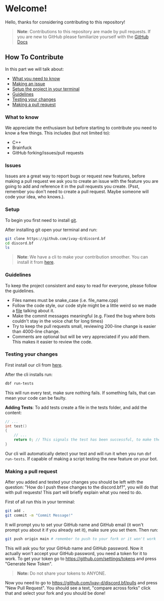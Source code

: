 # Welcome!
Hello, thanks for considering contributing to this repository!
> **Note**: Contributions to this repository are made by pull requests. If you are new to GitHub please familiarize yourself with the [GitHub Docs](https://docs.github.com/en/pull-requests)

## How To Contribute
In this part we will talk about:
  - [What you need to know](#what-to-know)
  - [Making an issue](#issues)
  - [Setup the project in your terminal](#setup)
  - [Guidelines](#guidelines)
  - [Testing your changes](#testing-your-changes)
  - [Making a pull request](#making-a-pull-request)

### What to know
We appreciate the enthusiasm but before starting to contribute you need to know a few things. This includes (but not limited to):
  - C++
  - Brainfuck
  - GitHub forking/issues/pull requests 

### Issues
Issues are a great way to report bugs or request new features, before making a pull request we ask you to create an issue with the feature you are going to add and reference it in the pull requests you create. (Psst, remember you don't need to create a pull request. Maybe someone will code your idea, who knows.).

### Setup
To begin you first need to install [git](https://git-scm.com/doc).
 
 After installing git open your terminal and run:
 ```bash
 git clone https://github.com/ivay-d/discord.bf
 cd discord.bf 
 ls
 ```
> **Note**: We have a cli to make your contribution smoother. You can install it from [here](https://github.com/ivay-d/discord.bf-cli).

### Guidelines
 To keep the project consistent and easy to read for everyone, please follow the guidelines.

   - Files names must be snake\_case (i.e. file\_name.cpp)
   - Follow the code style, our code style might be a little weird so we made a [file](./CODE_STYLE.md) talking about it.
   - Make the commit messages meaningful (e.g. Fixed the bug where bots couldn't stay in the voice chat for long times)
   - Try to keep the pull requests small, reviewing 200-line change is easier than 4000-line change.
   - Comments are optional but will be very appreciated if you add them. This makes it easier to review the code.

### Testing your changes
First install our cli from [here](https://github.com/ivay-d/discord.bf-cli).

After the cli installs run:
```bash
dbf run-tests
```
This will run every test, make sure nothing fails. If something fails, that can mean your code can be faulty.

**Adding Tests**:
To add tests create a file in the tests folder, and add the content:
```c++
// ...
int test()
{
    // ...
    return 0; // This signals the test has been successful, to make the test fail replace 0 with 1.
}
```
Our cli will automatically detect your test and will run it when you run `dbf run-tests`.
If capable of making a script testing the new feature on your bot.

### Making a pull request
After you added and tested your changes you should be left with the question: "How do I push these changes to the discord.bf?", you will do that with pull requests! This part will briefly explain what you need to do.

First of all run this in your terminal:
```bash
git add .
git commit -m "Commit Message!"
```
It will prompt you to set your GitHub name and GitHub email (it won't prompt you about it if you already set it), make sure you set them.
Then run:
```bash
git push origin main # remember to push to your fork or it won't work
```
This will ask you for your GitHub name and GitHub password. Now it actually won't accept your GitHub password, you need a token for it to work. To get your token go to https://github.com/settings/tokens and press "Generate New Token".
> **Note:** Do not share your tokens to ANYONE.

Now you need to go to https://github.com/ivay-d/discord.bf/pulls and press "New Pull Request". You should see a text, "compare across forks" click that and select your fork and you should be done!
